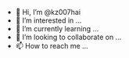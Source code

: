 - 👋 Hi, I’m @kz007hai
- 👀 I’m interested in ...
- 🌱 I’m currently learning ...
- 💞️ I’m looking to collaborate on ...
- 📫 How to reach me ...

<!---
kz007hai/kz007hai is a ✨ special ✨ repository because its `README.md` (this file) appears on your GitHub profile.
You can click the Preview link to take a look at your changes.
--->
